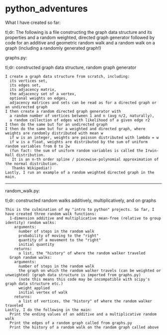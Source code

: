 # python_adventures

What I have created so far:

tl;dr: The following is a file constructing the graph data structure and its properties and a random weighted, directed graph generator followed by code for an additive and geometric random walk and a random walk on a graph (including a randomly generated graph!)

graphs.py:
  
  tl;dr: constructed graph data structure, random graph generator

    I create a graph data structure from scratch, including:
      its vertices set, 
      its edges set, 
      its adjacency matrix,
      the adjacency set of a vertex,
      optional weights on edges,
      adjacency matrices and sets can be read as for a directed graph or an undirected graph
    I then create a random directed graph generator with 
      a random number of vertices between 1 and n (avg n/2, naturally), 
      a random collection of edges with likelihood of a given edge r2
    I then do the same but for an undirected graph
    I then do the same but for a weighted and directed graph, where weights are randomly distributed with mean w
      if w is an integer, weights are poisson distributed with lambda = w
      if w is a float, weights are distributed by the sum of uniform random variables from 0 to 2w
      (fun fact: the sum of uniform random variables is called the Irwin-Hall distribution. 
       It is an n-th order spline / piecewise-polynomial approximation of the normal distribution.
       Thanks Wikipedia!)
    Lastly, I run an example of a random weighted directed graph in the main.
 
-----------------------------

random_walk.py:
  
  tl;dr: constructed random walks additively, multiplicatively, and on graphs
    
    This is the culmination of my "intro to python" projects. So far, I have created three random walk functions:
      1-dimension additive and multiplicative mean-free (relative to group identity) random walks: 
        arguments: 
          number of steps in the random walk
          probability of moving to the "right"
          quantity of a movement to the "right"
          initial quantity
        returns:
          a list, the "history" of where the random walker traveled
      Graph random walks:
        arguments:
          number of steps in the random walk
          the graph on which the random walker travels (can be weighted or unweighted) (graph data structure is imported from graphs.py)
          (note this means this code may be incompatible with scipy's graph data structure etc.)
          weight applied
          initial vertex of walk
        returns:
          a list of vertices, the "history" of where the random walker traveled 
    Lastly, I do the following in the main:
      Print the ending values of an additive and a multiplicative random walk
      Print the edges of a random graph called from graphs.py
      Print the history of a random walk on the random graph called above
        
        
   
  
